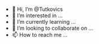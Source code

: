 - 👋 Hi, I’m @Tutkovics
- 👀 I’m interested in ...
- 🌱 I’m currently learning ...
- 💞️ I’m looking to collaborate on ...
- 📫 How to reach me ...

<!---
Tutkovics/Tutkovics is a ✨ special ✨ repository because its `README.md` (this file) appears on your GitHub profile.
You can click the Preview link to take a look at your changes.
--->
